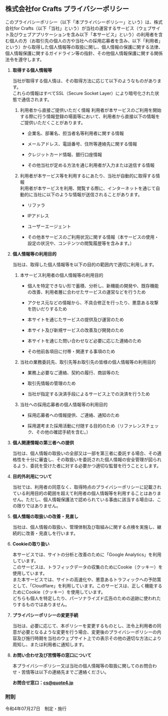 ## 株式会社for Crafts プライバシーポリシー

このプライバシーポリシー（以下「本プライバシーポリシー」という）は、株式会社for Crafts（以下「当社」という）が当社の運営するサービス（ウェブサイト及びウェブアプリケーションを含み以下「本サービス」という）の利用者を含む個人の方（お取引先の個人の方や当社への採用応募者を含み、以下「利用者」という）から取得した個人情報等の取扱に関し、個人情報の保護に関する法律、個人情報保護に関するガイドライン等の指針、その他個人情報保護に関する関係法令を遵守します。

1. **取得する個人情報等**

    当社が取得する個人情は、その取得方法に応じて以下のようなものがあります。  
    これらの情報はすべてSSL（Secure Socket Layer）により暗号化された状態で通信されます。
    
    1. 利用者から直接ご提供いただく情報
    利用者が本サービスのご利用を開始する際に行う情報登録の場面等において、利用者から直接以下の情報をご提供いただくことがあります。

        - 企業名、部署名、担当者名等利用者に関する情報  

        - メールアドレス、電話番号、住所等連絡先に関する情報  

        - クレジットカード情報、銀行口座情報  

        - その他当社が定める方法を通じ利用者が入力または送信する情報    

    1. 利用者が本サービス等を利用するにあたり、当社が自動的に取得する情報  
    利用者が本サービスを利用、閲覧する際に、インターネットを通じて自動的に当社に以下のような情報が送信されることがあります。

        - リファラ

        - IPアドレス

        - ユーザーエージェント

        - その他本サービスのご利用状況に関する情報（本サービスの使用・設定の状況や、コンテンツの閲覧履歴等を含みます。）


1. **個人情報等の利用目的**

    当社は、取得した個人情報等を以下の目的の範囲内で適切に利用します。
    1. 本サービス利用者の個人情報等の利用目的

        - 個人を特定できない形で蓄積、分析し、新機能の開発や、既存機能の改善、利用者層に合わせたサービスの運営などを行うため
        
        - アクセス元などの情報から、不具合修正を行ったり、悪意ある攻撃を防いだりするため

        - 本サイトを通じたサービスの提供及び運営のため

        - 本サイト及び新規サービスの改善及び開発のため

        - 本サイトを通じた問い合わせなど必要に応じた連絡のため

        - その他前各項目に付帯・関連する事項のため

    1. 当社の業務委託先、取引先等お取引先の皆様の個人情報等の利用目的

        - 業務上必要なご連絡、契約の履行、商談等のた
        
        - 取引先情報の管理のため

        - 当社が指定する決済手段によるサービス上での決済を行うため

    1.  当社への採用応募者の個人情報等の利用目的

        - 採用応募者への情報提供、ご連絡、通知のため

        - 採用選考また採用活動に付随する目的のため（リファレンスチェック、その他の確認手続を含む。）


1. **個人関連情報の第三者への提供**

    
    当社は、個人情報の取扱いの全部又は一部を第三者に委託する場合、その適格性を十分に審査し、その取扱いを委託された個人情報の安全管理が図られるよう、委託を受けた者に対する必要かつ適切な監督を行うこととします。


1. **目的外利用について**

    当社では、利用者の同意なく、取得時点のプライバシーポリシーに記載されている利用目的の範囲を超えて利用者の個人情報等を利用することはありません。ただし、個人情報保護法で認められている事由に該当する場合は、この限りではありません。

1. **個人情報の取扱いの改善・見直し**

    当社は、個人情報の取扱い、管理体制及び取組みに関する点検を実施し、継続的に改善・見直しを行います。



1. **Cookieの取り扱い**

    本サービスでは、サイトの分析と改善のために「Google Analytics」を利用しています。  
    このサービスは、トラフィックデータの収集のためにCookie（クッキー）を使用しています。  
    また本サービスでは、サイトの高速化や、悪意あるトラフィックへの予防策として、「Cloudflare」を利用しています。このサービスは、正しく機能するためにCookie（クッキー）を使用しています。  
    どちらも個人を特定したり、パーソナライズド広告のための追跡に使われたりするものではありません。  

1. **プライバシーポリシーの変更手続**

    当社は、必要に応じて、本ポリシーを変更するものとし、法令上利用者の同意が必要となるような変更を行う場合、変更後のプライバシーポリシーの内容及び施行時期を当社のウェブサイト上での表示その他の適切な方法により周知し、または利用者に通知します。

1. **お問い合わせ及び苦情等の窓口について**

    本プライバシーポリシー又は当社の個人情報等の取扱に関してのお問合わせ・苦情等は以下の連絡先までご連絡ください。
    
    **お問合せ窓口：cs@quote4.jp**



### **附則**

令和4年07月27日　制定・施行  

